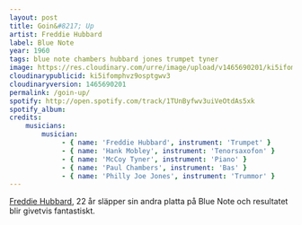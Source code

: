 ```yaml
---
layout: post
title: Goin&#8217; Up
artist: Freddie Hubbard
label: Blue Note
year: 1960
tags: blue note chambers hubbard jones trumpet tyner
image: https://res.cloudinary.com/urre/image/upload/v1465690201/ki5ifomphvz9osptgwv3.jpg
cloudinarypublicid: ki5ifomphvz9osptgwv3
cloudinaryversion: 1465690201
permalink: /goin-up/
spotify: http://open.spotify.com/track/1TUnByfwv3uiVeOtdAs5xk
spotify_album: 
credits:
    musicians:
        musician:
             - { name: 'Freddie Hubbard', instrument: 'Trumpet' }
             - { name: 'Hank Mobley', instrument: 'Tenorsaxofon' }
             - { name: 'McCoy Tyner', instrument: 'Piano' }
             - { name: 'Paul Chambers', instrument: 'Bas' }
             - { name: 'Philly Joe Jones', instrument: 'Trummor' }
---
```


<a href="http://en.wikipedia.org/wiki/Freddie_Hubbard">Freddie Hubbard</a>, 22 år släpper sin andra platta på Blue Note och resultatet blir givetvis fantastiskt.